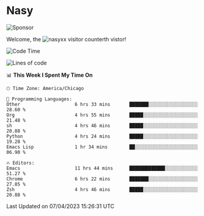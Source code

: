 # Nasy

<!--
<p align="center">
<img height="200" src="https://github-readme-stats.vercel.app/api?username=nasyxx&count_private=true&show_icons=true&theme=dracula&include_all_commits=true"/>
<img height="200" src="https://github-readme-stats.vercel.app/api/top-langs/?username=nasyxx&theme=dracula&hide=html,jupyter+notebook&count_private=true&show_icons=true"/>
</p>

  
----------------
-->

![Sponsor](https://img.shields.io/static/v1.svg?label=Sponsor&message=%E2%9D%A4&logo=GitHub&style=flat&color=pink)
 
Welcome, the ![nasyxx visitor counter](https://count.getloli.com/get/@nasyxx?theme=rule34)th vistor!
 
<!--START_SECTION:waka-->
![Code Time](http://img.shields.io/badge/Code%20Time-3%2C357%20hrs%2041%20mins-blue)

![Lines of code](https://img.shields.io/badge/From%20Hello%20World%20I%27ve%20Written-6.2%20million%20lines%20of%20code-blue)

📊 **This Week I Spent My Time On** 

```text
🕑︎ Time Zone: America/Chicago

💬 Programming Languages: 
Other                    6 hrs 33 mins       ███████░░░░░░░░░░░░░░░░░░   28.60 % 
Org                      4 hrs 55 mins       █████░░░░░░░░░░░░░░░░░░░░   21.48 % 
sh                       4 hrs 46 mins       █████░░░░░░░░░░░░░░░░░░░░   20.88 % 
Python                   4 hrs 24 mins       █████░░░░░░░░░░░░░░░░░░░░   19.28 % 
Emacs Lisp               1 hr 34 mins        ██░░░░░░░░░░░░░░░░░░░░░░░   06.90 % 

🔥 Editors: 
Emacs                    11 hrs 44 mins      █████████████░░░░░░░░░░░░   51.27 % 
Chrome                   6 hrs 22 mins       ███████░░░░░░░░░░░░░░░░░░   27.85 % 
Zsh                      4 hrs 46 mins       █████░░░░░░░░░░░░░░░░░░░░   20.88 % 
```


 Last Updated on 07/04/2023 15:26:31 UTC
<!--END_SECTION:waka-->

<!-- ![visitors](https://visitor-badge.laobi.icu/badge?page_id=nasyxx.nasyxx) -->

